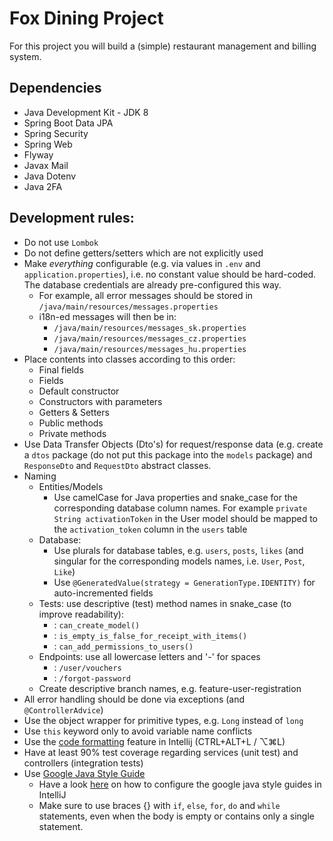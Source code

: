 # Fox Dining Project

For this project you will build a (simple) restaurant management and billing system.

## Dependencies

- Java Development Kit - JDK 8
- Spring Boot Data JPA
- Spring Security
- Spring Web
- Flyway
- Javax Mail
- Java Dotenv
- Java 2FA

## Development rules:

- Do not use `Lombok`
- Do not define getters/setters which are not explicitly used
- Make *everything* configurable (e.g. via values in `.env` and `application.properties`), i.e. no constant value should be hard-coded. The database credentials are already pre-configured this way.
  - For example, all error messages should be stored in `/java/main/resources/messages.properties`
  - i18n-ed messages will then be in:
    - `/java/main/resources/messages_sk.properties`
    - `/java/main/resources/messages_cz.properties`
    - `/java/main/resources/messages_hu.properties`
- Place contents into classes according to this order:
  - Final fields
  - Fields
  - Default constructor
  - Constructors with parameters
  - Getters & Setters
  - Public methods
  - Private methods
- Use Data Transfer Objects (Dto's) for request/response data (e.g. create a `dtos` package (do not put this package into the `models` package) and `ResponseDto` and `RequestDto` abstract classes. 
- Naming
  - Entities/Models
    - Use camelCase for Java properties and snake_case for the corresponding database column names. For example `private String activationToken` in the User model should be mapped to the `activation_token` column in the `users` table
  - Database:
    - Use plurals for database tables, e.g. `users`, `posts`, `likes` (and singular for the corresponding models names, i.e. `User`, `Post`, `Like`)
    - Use `@GeneratedValue(strategy = GenerationType.IDENTITY)` for auto-incremented fields
  - Tests: use descriptive (test) method names in snake_case (to improve readability):
    - : `can_create_model()`
    - : `is_empty_is_false_for_receipt_with_items()`
    - : `can_add_permissions_to_users()`
  - Endpoints: use all lowercase letters and '-' for spaces
    - : `/user/vouchers`
    - : `/forgot-password`
  - Create descriptive branch names, e.g. feature-user-registration
- All error handling should be done via exceptions (and `@ControllerAdvice`)
- Use the object wrapper for primitive types, e.g. `Long` instead of `long`
- Use `this` keyword only to avoid variable name conflicts
- Use the [code formatting](https://blog.jetbrains.com/idea/2020/06/code-formatting/) feature in Intellij (CTRL+ALT+L / ⌥⌘L)
- Have at least 90% test coverage regarding services (unit test) and controllers (integration tests)
- Use [Google Java Style Guide](https://google.github.io/styleguide/javaguide.html)
  - Have a look [here](https://stackoverflow.com/questions/42979700/how-to-configure-google-java-code-formatter-in-intellij-idea-17) on how to configure the google java style guides in IntelliJ
  - Make sure to use braces {} with `if`, `else`, `for`, `do` and `while` statements, even when the body is empty or contains only a single statement.
